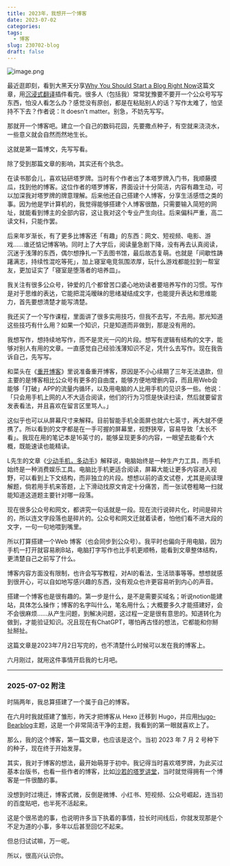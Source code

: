 ```yaml
---
title: 2023年，我想开一个博客
date: 2023-07-02
categories: 
tags:
  - 博客
slug: 230702-blog
draft: false
---
```

![image.png](https://img.liangmouyin.com/2025/07/1650b4b36d84cf5ddca239c51979f7c3.png)

最近逛即刻，看到大黑天分享[Why You Should Start a Blog Right Now](https://guzey.com/personal/why-have-a-blog/)这篇文章，用[沉浸式翻译](https://immersivetranslate.com/)插件看完。很多人（包括我）常常犹豫要不要开一个公众号写写东西，怕没人看怎么办？感觉没有原创，都是在粘贴别人的话？写作太难了，怕坚持不下去？作者说：It doesn't matter。别急，不妨先写写。

那就开一个博客吧。建立一个自己的数码花园，先要撒点种子，有空就来浇浇水，一些意义就会自然而然地生长。

这就是第一篇博文，先写写看。

除了受到那篇文章的影响，其实还有个执念。

在读书那会儿，喜欢钻研塔罗牌。当时有个作者出了本塔罗牌入门书，我顺藤摸瓜，找到他的博客。这位作者的塔罗博客，界面设计十分简洁，内容有趣生动，可以加深我对塔罗牌的牌意理解。后来他还自己搭建个人博客，分享生活感悟之类的事。因为他是学计算机的，我觉得能够搭建个人博客很酷，只需要输入简短的网址，就能看到博主的全部内容，这让我对这个专业产生向往。后来偏科严重，高二读文科，只能作罢。

后来年岁渐长，有了更多比博客还「有趣」的东西：网文、短视频、电影、游戏……谁还惦记博客呐。同时上了大学后，阅读量急剧下降，没有再去认真阅读，沉迷于浅薄的东西，偶尔想挣扎一下去图书馆，最后故态复萌。也就是「间歇性踌躇满志，持续性混吃等死」，加上寝室电竞氛围浓厚，玩什么游戏都能拉到一帮室友，更加证实了「寝室是堕落者的培养皿」。

我关注有很多公众号，钟爱的几个都曾苦口婆心地劝读者要培养写作的习惯。写作是对于思维的表达，它能把混沌暧昧的思绪凝结成文字，也能提升表达和思维能力，首先要想清楚才能写清楚。

我还买了一个写作课程，里面讲了很多实用技巧，但我不去写，不去用。那光知道这些技巧有什么用？如果一个知识，只是知道而非做到，那是没有用的。

我想写作，想持续地写作，而不是灵光一闪的片段。想写有逻辑有结构的文字，能够对别人有用的文章。一直感觉自己经验浅薄知识不足，凭什么去写作。现在我告诉自己，先写写。

和菜头在《[重开博客](https://mp.weixin.qq.com/s?__biz=MjM5MjAzODU2MA==&mid=2652794146&idx=1&sn=0cdab0847a35de38db086394b625585b&scene=21#wechat_redirect)》里说准备重开博客，原因是不小心续期了三年无法退款，但主要的是博客相比公众号有更多的自由度，能够方便地增删内容，而且用Web会能够「打破」APP的流量内循环，以及用电脑的人比用手机的见识多一些。他说：「只会用手机上网的人不大适合阅读，他们的行为习惯是快读扫读，然后就要留言发表看法，并且喜欢在留言区里骂人。」

这似乎也可以从屏幕尺寸来解释。目前智能手机全面屏也就六七英寸，再大就不便携了。所以看到的文字都是在一手可握的屏幕里，视野狭窄，容易导致「太长不看」。我现在用的笔记本是16英寸的，能够呈现更多的内容，一眼望去能看个大概，既能速读也能精读。

L先生的文章《[少动手机，多动手](https://mp.weixin.qq.com/s?__biz=MzAxNTY0NjEzNg==&mid=2247486143&idx=1&sn=7502e649051302dab4fb42a2f58b797d&chksm=9b81a668acf62f7e1cd03b26cb654985f3f875f00e395ce685728debb59f26000bd6ca0c4fb3&scene=21&rd2werd=1#wechat_redirect)》解释说，电脑始终是一种生产力工具，而手机始终是一种消费娱乐工具。电脑比手机更适合阅读，屏幕大能让更多内容进入视野，可以看到上下文结构，而非独立的片段。想想以前的语文试卷，尤其是阅读理解题，倘若用手机来答题，上下滑动找原文肯定十分痛苦，而一张试卷粗略一扫就能知道这道题主要针对哪一段落。

现在很多公众号和网文，都讲究一句话就是一段。现在流行说碎片化，时间是碎片的，所以连文字段落也是碎片的。公众号和网文迁就着读者，怕他们看不进大段的文字，一句一句地喂到嘴里。

所以打算搭建一个Web 博客（也会同步到公众号）。我平时也偏向于用电脑，因为手机一打开就容易刷B站，电脑打字写作也比手机更顺畅，能看到文章整体结构，更清楚自己之前写了什么。

博客内容方面没有限制，也许会写写教程，对AI的看法，生活琐事等等。想想就感到很开心，可以自如地写感兴趣的东西，没有观众也许更容易听到内心的声音。

搭建一个博客也是很有趣的。第一步是什么，是不是需要买域名；听说notion能建站，具体怎么操作；博客的名字叫什么，笔名用什么；大概要多久才能搭建好，会不会很麻烦……从产生问题，到解决问题，这过程一定是很有意思的。知道转化为做到，才能验证知识。况且现在有ChatGPT，哪怕再古怪的想法，它都能和你掰扯掰扯。

这篇文章是2023年7月2日写完的，也不清楚什么时候可以发在我的博客上。

六月刚过，就用这件事情开启我的七月吧。

---

### 2025-07-02 附注

时隔两年，我总算搭建了一个属于自己的博客。

在六月时我就搭建了雏形，昨天才把博客从 Hexo 迁移到 Hugo，并应用[Hugo-Bearblog](https://github.com/janraasch/hugo-bearblog)主题，这是一个非常简洁干净的主题，我看到的第一眼就喜欢上了。

那么，我的这个博客，第一篇文章，也应该是这个。当初 2023 年 7 月 2 号种下的种子，现在终于开始发芽。

其实，我对于博客的想法，最开始萌芽于初中。我记得当时喜欢塔罗牌，为此买过基本台版书，也看一些作者的博客，比如[沙若的塔罗讲堂](http://sharuo.com/)，当时就觉得拥有一个博客是一件很酷的事。

没想到时过境迁，博客式微，反倒是微博、小红书、短视频、公众号崛起，连当初的百度贴吧，也半死不活起来。

这是个很吊诡的事，也说明许多当下执着的事情，拉长时间线后，你就发现那是个不足为道的小事，多年以后甚至回忆不起来。

但总归试试嘛，万一呢。

所以，很高兴认识你。